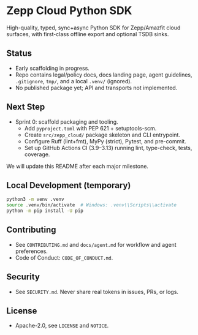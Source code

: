 # Zepp Cloud Python SDK

High-quality, typed, sync+async Python SDK for Zepp/Amazfit cloud surfaces, with first-class offline export and optional TSDB sinks.

## Status
- Early scaffolding in progress.
- Repo contains legal/policy docs, docs landing page, agent guidelines, `.gitignore`, `tmp/`, and a local `.venv/` (ignored).
- No published package yet; API and transports not implemented.

## Next Step
- Sprint 0: scaffold packaging and tooling.
  - Add `pyproject.toml` with PEP 621 + setuptools-scm.
  - Create `src/zepp_cloud/` package skeleton and CLI entrypoint.
  - Configure Ruff (lint+fmt), MyPy (strict), Pytest, and pre-commit.
  - Set up GitHub Actions CI (3.9–3.13) running lint, type-check, tests, coverage.

We will update this README after each major milestone.

## Local Development (temporary)
```bash
python3 -m venv .venv
source .venv/bin/activate  # Windows: .venv\\Scripts\\activate
python -m pip install -U pip
```

## Contributing
- See `CONTRIBUTING.md` and `docs/agent.md` for workflow and agent preferences.
- Code of Conduct: `CODE_OF_CONDUCT.md`.

## Security
- See `SECURITY.md`. Never share real tokens in issues, PRs, or logs.

## License
- Apache-2.0, see `LICENSE` and `NOTICE`.

